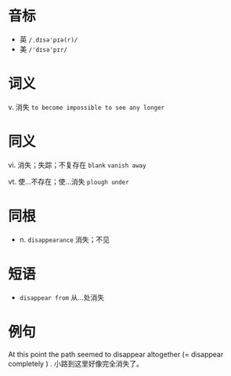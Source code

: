 # 音标

- 英 `/ˌdɪsə'pɪə(r)/`
- 美 `/'dɪsə'pɪr/`

# 词义

v. 消失
`to become impossible to see any longer`

# 同义

vi. 消失；失踪；不复存在
`blank` `vanish away`

vt. 使…不存在；使…消失
`plough under`

# 同根

- n. `disappearance` 消失；不见

# 短语

- `disappear from` 从…处消失

# 例句

At this point the path seemed to disappear altogether (= disappear completely ) .
小路到这里好像完全消失了。


